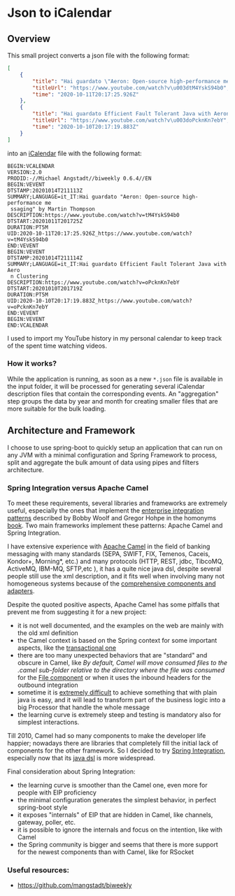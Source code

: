 # Json to iCalendar

## Overview

This small project converts a json file with the following format:

```json
[
    {
        "title": "Hai guardato \"Aeron: Open-source high-performance messaging\" by Martin Thompson",
        "titleUrl": "https://www.youtube.com/watch?v\u003dtM4YskS94b0",
        "time": "2020-10-11T20:17:25.926Z"
    },
    {
        "title": "Hai guardato Efficient Fault Tolerant Java with Aeron Clustering",
        "titleUrl": "https://www.youtube.com/watch?v\u003doPcknKn7ebY",
        "time": "2020-10-10T20:17:19.883Z"
    }
]
```

into an [iCalendar](https://tools.ietf.org/html/rfc5545) file with the following format:

```icalendar
BEGIN:VCALENDAR
VERSION:2.0
PRODID:-//Michael Angstadt//biweekly 0.6.4//EN
BEGIN:VEVENT
DTSTAMP:20201014T211113Z
SUMMARY;LANGUAGE=it_IT:Hai guardato "Aeron: Open-source high-performance me
 ssaging" by Martin Thompson
DESCRIPTION:https://www.youtube.com/watch?v=tM4YskS94b0
DTSTART:20201011T201725Z
DURATION:PT5M
UID:2020-10-11T20:17:25.926Z_https://www.youtube.com/watch?v=tM4YskS94b0
END:VEVENT
BEGIN:VEVENT
DTSTAMP:20201014T211114Z
SUMMARY;LANGUAGE=it_IT:Hai guardato Efficient Fault Tolerant Java with Aero
 n Clustering
DESCRIPTION:https://www.youtube.com/watch?v=oPcknKn7ebY
DTSTART:20201010T201719Z
DURATION:PT5M
UID:2020-10-10T20:17:19.883Z_https://www.youtube.com/watch?v=oPcknKn7ebY
END:VEVENT
BEGIN:VEVENT
END:VCALENDAR
```

I used to import my YouTube history in my personal calendar to keep track of the spent time watching videos.

### How it works?

While the application is running, as soon as a new `*.json` file is available in the input folder, it will be processed for generating several iCalendar description files that contain the corresponding events. An "aggregation" step groups the data by year and month for creating smaller files that are more suitable for the bulk loading.

## Architecture and Framework

I choose to use spring-boot to quickly setup an application that can run on any JVM with a minimal configuration and Spring Framework to process, split and aggregate the bulk amount of data using pipes and filters architecture.

### Spring Integration versus Apache Camel

To meet these requirements, several libraries and frameworks are extremely useful, especially the ones that implement the [enterprise integration patterns](https://www.enterpriseintegrationpatterns.com/) described by Bobby Woolf and Gregor Hohpe in the homonyms [book](https://www.amazon.com/o/asin/0321200683/ref=nosim/enterpriseint-20). Two main frameworks implement these patterns: Apache Camel and Spring Integration.

I have extensive experience with [Apache Camel](https://camel.apache.org/) in the field of banking messaging with many standards (SEPA, SWIFT, FIX, Temenos, Caceis, Kondor+, Morning*, etc.) and many protocols (HTTP, REST, jdbc, TibcoMQ, ActiveMQ, IBM-MQ, SFTP,etc ), it has a quite nice java dsl, despite several people still use the xml description, and it fits well when involving many not homogeneous systems because of the [comprehensive components and adapters](https://camel.apache.org/components/latest/index.html).

Despite the quoted positive aspects, Apache Camel has some pitfalls that prevent me from suggesting it for a new project:
* it is not well documented, and the examples on the web are mainly with the old xml definition
* the Camel context is based on the Spring context for some important aspects, like the [transactional one](https://camel.apache.org/components/latest/eips/transactional-client.html)
* there are too many unexpected behaviors that are "standard" and obscure in Camel, like _By default, Camel will move consumed files to the .camel sub-folder relative to the directory where the file was consumed_ for the [File component](https://camel.apache.org/components/latest/file-component.html) or when it uses the inbound headers for the outbound integration
* sometime it is [extremely difficult](https://github.com/albertominetti/camel-retriable-route/blob/master/src/main/java/org/example/MainRouteBuilder.java) to achieve something that with plain java is easy, and it will lead to transform part of the business logic into a big Processor that handle the whole message
* the learning curve is extremely steep and testing is mandatory also for simplest interactions.

Till 2010, Camel had so many components to make the developer life happier; nowadays there are libraries that completely fill the initial lack of components for the other framework. So I decided to try [Spring Integration](https://spring.io/projects/spring-integration), especially now that its [java dsl](https://spring.io/blog/2014/12/01/spring-integration-java-dsl-pre-java-8-line-by-line-tutorial) is more widespread.

Final consideration about Spring Integration:
* the learning curve is smoother than the Camel one, even more for people with EIP proficiency
* the minimal configuration generates the simplest behavior, in perfect spring-boot style
* it exposes "internals" of EIP that are hidden in Camel, like channels, gateway, poller, etc.
* it is possible to ignore the internals and focus on the intention, like with Camel
* the Spring community is bigger and seems that there is more support for the newest components than with Camel, like for RSocket



### Useful resources:
 * https://github.com/mangstadt/biweekly